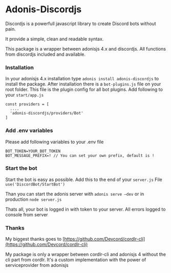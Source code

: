 # Adonis-Discordjs

Discordjs is a powerfull javascript library to create Discord bots without pain.

It provide a simple, clean and readable syntax.

This package is a wrapper between adonisjs 4.x and discordjs. All functions from discordjs included and available.

### Installation

In your adonisjs 4.x installation type `adonis install adonis-discordjs` to install the package. After installation there is a `bot-plugins.js` file on your root folder. This file is the plugin config for all bot plugins. Add following to your `start/app.js`

```
const providers = [
  ....
  'adonis-discordjs/providers/Bot'
]
```

### Add .env variables

Please add following variables to your .env file

```
BOT_TOKEN=YOUR_BOT_TOKEN
BOT_MESSAGE_PREFIX=! // You can set your own prefix, default is !
```

### Start the bot

Start the bot is easy as possible. Add this to the end of your `server.js` File `use('DiscordBot/StartBot')`

Than you can start the adonis server with `adonis serve —dev` or in production `node server.js`

Thats all, your bot is logged in with token to your server. All errors logged to console from server

### Thanks

My biggest thanks goes to [https://github.com/Devcord/cordlr-cli](https://github.com/Devcord/cordlr-cli)

My package is only a wrapper between cordlr-cli and adonisjs 4 without the cli part from cordlr. It's a custom implementation with the power of serviceprovider from adonisjs
